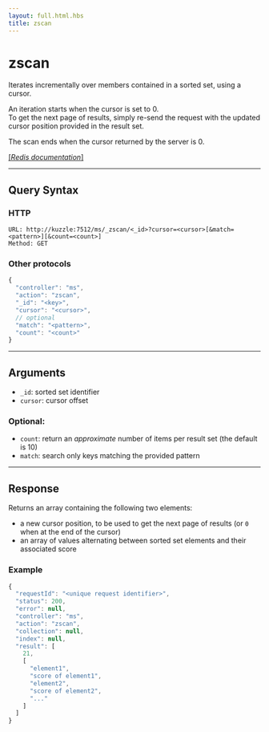```yaml
---
layout: full.html.hbs
title: zscan
---
```


# zscan

Iterates incrementally over members contained in a sorted set, using a cursor.

An iteration starts when the cursor is set to 0.  
To get the next page of results, simply re-send the request with the updated cursor position provided in the result set.  

The scan ends when the cursor returned by the server is 0.

[[_Redis documentation_]](https://redis.io/commands/sscan)

---

## Query Syntax

### HTTP

```http
URL: http://kuzzle:7512/ms/_zscan/<_id>?cursor=<cursor>[&match=<pattern>][&count=<count>]
Method: GET
```

### Other protocols


```js
{
  "controller": "ms",
  "action": "zscan",
  "_id": "<key>",
  "cursor": "<cursor>",
  // optional
  "match": "<pattern>",
  "count": "<count>"
}
```

---

## Arguments

* `_id`: sorted set identifier
* `cursor`: cursor offset

### Optional:

* `count`: return an _approximate_ number of items per result set (the default is 10)
* `match`: search only keys matching the provided pattern

---

## Response

Returns an array containing the following two elements:

* a new cursor position, to be used to get the next page of results (or `0` when at the end of the cursor)
* an array of values alternating between sorted set elements and their associated score

### Example

```javascript
{
  "requestId": "<unique request identifier>",
  "status": 200,
  "error": null,
  "controller": "ms",
  "action": "zscan",
  "collection": null,
  "index": null,
  "result": [
    21,
    [
      "element1",
      "score of element1",
      "element2",
      "score of element2",
      "..."
    ]
  ]
}
```
